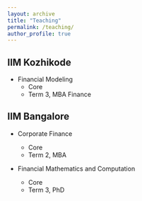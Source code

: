 ```yaml
---
layout: archive
title: "Teaching"
permalink: /teaching/
author_profile: true
---
```


## IIM Kozhikode

- Financial Modeling
  - Core
  - Term 3, MBA Finance



## IIM Bangalore

- Corporate Finance 
  - Core
  - Term 2, MBA

- Financial Mathematics and Computation 
  - Core
  - Term 3, PhD
